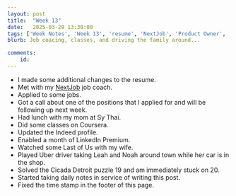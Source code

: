 ```yaml
---
layout: post
title:  "Week 13"
date:   2025-03-29 13:30:00
tags: ['Week Notes', 'Week 13', 'resume', 'NextJob', 'Product Owner', 'Job Search', 'coach']
blurb: Job coacing, classes, and driving the family around...

comments:
    id: 
---
```


<!--more-->
* I made some additional changes to the resume.
* Met with my [NextJob] job coach.
* Applied to some jobs.
* Got a call about one of the positions that I applied for and will be following up next week.
* Had lunch with my mom at Sy Thai.
* Did some classes on Coursera.
* Updated the Indeed profile.
* Enabled a month of LinkedIn Premium.
* Watched some Last of Us with my wife.
* Played Uber driver taking Leah and Noah around town while her car is in the shop.
* Solved the Cicada Detroit puzzle 19 and am immediately stuck on 20.
* Started taking daily notes in service of writing this post.
* Fixed the time stamp in the footer of this page.


[12 Week Year]: https://12weekyear.com/
[NextJob]: https://www.nextjobtraining.com/